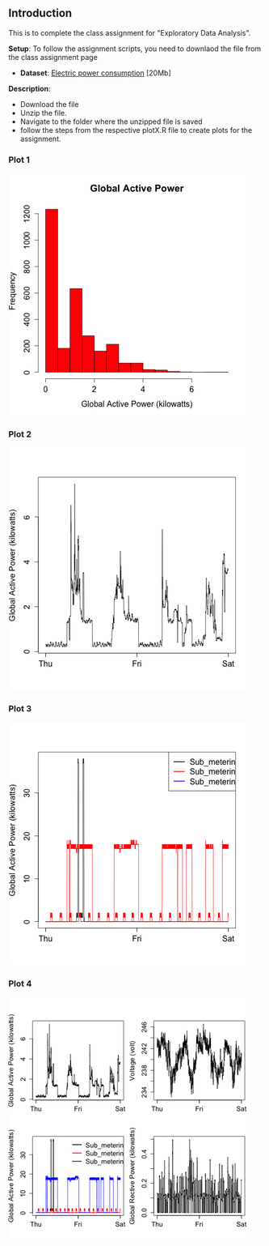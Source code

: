 ## Introduction
This is to complete the class assignment for "Exploratory Data Analysis". 

<b>Setup</b>:
To follow the assignment scripts, you need to 
downlaod the file from the class assignment page
* <b>Dataset</b>: <a href="https://d396qusza40orc.cloudfront.net/exdata%2Fdata%2Fhousehold_power_consumption.zip">Electric power consumption</a> [20Mb]

<b>Description</b>:
* Download the file
* Unzip the file.
* Navigate to the folder where the unzipped file is saved
* follow the steps from the respective plotX.R file to create plots for the assignment.



### Plot 1


![plot of chunk unnamed-chunk-2](plot1.png) 


### Plot 2

![plot of chunk unnamed-chunk-3](plot2.png) 


### Plot 3

![plot of chunk unnamed-chunk-4](plot3.png) 


### Plot 4

![plot of chunk unnamed-chunk-5](plot4.png) 

